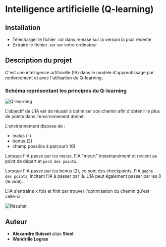   
# Intelligence artificielle (Q-learning)

## Installation
* Télécharger le fichier .rar dans release sur la version la plus récente
* Extraire le fichier .rar sur votre ordinateur

## Description du projet

C'est une intelligence artificielle (IA) dans le modèle d'apprentissage par renforcement et avec l'utilisation du Q-learning.

### **Schéma représentant les principes du Q-learning**

![Q-learning](https://zupimages.net/up/21/34/vird.png)

L'objectif de L'IA est de réussir à optimiser son chemin afin d'obtenir le plus de points dans l'environnement donné.

L'environnement dispose de :
* malus (-)
* bonus (2)
* champ possible à parcourir (0)

Lorsque l'IA passe par les malus, l'IA "meurt" instantanément et revient au point de départ et `perd des points`.

Lorsque l'IA passe par les bonus (2), ce sont des checkpoints, l'IA `gagne des points`, incitant l'IA à passer par là.
L'IA peut également passer par les 0 (le vide).

L'IA s'entraîne x fois et finit par trouver l'optimisation du chemin qu'est celle-ci :

![Résultat](https://media.giphy.com/media/U5OwFeVLKMnwJry9E1/giphy.gif)


## Auteur
* **Alexandre Buisset** alias **Steel**  
* **Wandrille Legras**
